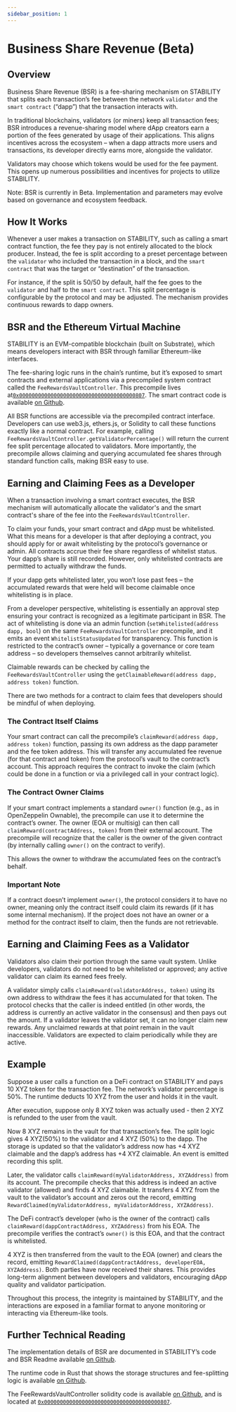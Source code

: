 ```yaml
---
sidebar_position: 1
---
```


# Business Share Revenue (Beta)

## Overview

Business Share Revenue (BSR) is a fee-sharing mechanism on STABILITY that splits each transaction’s fee between the network `validator` and the `smart contract` (“dapp”) that the transaction interacts with​.

In traditional blockchains, validators (or miners) keep all transaction fees; BSR introduces a revenue-sharing model where dApp creators earn a portion of the fees generated by usage of their applications. This aligns incentives across the ecosystem – when a dapp attracts more users and transactions, its developer directly earns more, alongside the validator.

Validators may choose which tokens would be used for the fee payment. This opens up numerous possibilities and incentives for projects to utilize STABILITY.

Note: BSR is currently in Beta. Implementation and parameters may evolve based on governance and ecosystem feedback.

## How It Works

Whenever a user makes a transaction on STABILITY, such as calling a smart contract function, the fee they pay is not entirely allocated to the block producer. Instead, the fee is split according to a preset percentage between the `validator` who included the transaction in a block, and the `smart contract` that was the target or “destination” of the transaction​.

For instance, if the split is 50/50 by default, half the fee goes to the `validator` and half to the `smart contract`. This split percentage is configurable by the protocol and may be adjusted. The mechanism provides continuous rewards to dapp owners.

## BSR and the Ethereum Virtual Machine

STABILITY is an EVM-compatible blockchain (built on Substrate), which means developers interact with BSR through familiar Ethereum-like interfaces.

The fee-sharing logic runs in the chain’s runtime, but it’s exposed to smart contracts and external applications via a precompiled system contract called the `FeeRewardsVaultController`. This precompile lives at[`0x0000000000000000000000000000000000000807`](https://explorer.stabilityprotocol.com/address/0x0000000000000000000000000000000000000807). The smart contract code is available [on Github](https://github.com/stabilityprotocol/stability/blob/896c16bbdd1d2c0a241d945f5f42b00f00d3caff/precompiles/fee-rewards-vault-controller/FeeRewardsVaultController.sol#L4).

All BSR functions are accessible via the precompiled contract interface. Developers can use web3.js, ethers.js, or Solidity to call these functions exactly like a normal contract. For example, calling `FeeRewardsVaultController.getValidatorPercentage()` will return the current fee split percentage allocated to validators​. More importantly, the precompile allows claiming and querying accumulated fee shares through standard function calls, making BSR easy to use.

## Earning and Claiming Fees as a Developer

When a transaction involving a smart contract executes, the BSR mechanism will automatically allocate the validator's and the smart contract's share of the fee into the `FeeRewardsVaultController`.

To claim your funds, your smart contract and dApp must be whitelisted. What this means for a developer is that after deploying a contract, you should apply for or await whitelisting by the protocol’s governance or admin. All contracts accrue their fee share regardless of whitelist status. Your dapp’s share is still recorded. However, only whitelisted contracts are permitted to actually withdraw the funds​.

If your dapp gets whitelisted later, you won’t lose past fees – the accumulated rewards that were held will become claimable once whitelisting is in place​.

From a developer perspective, whitelisting is essentially an approval step ensuring your contract is recognized as a legitimate participant in BSR. The act of whitelisting is done via an admin function (`setWhitelisted(address dapp, bool`) on the same `FeeRewardsVaultController` precompile, and it emits an event `WhitelistStatusUpdated` for transparency. This function is restricted to the contract’s owner – typically a governance or core team address – so developers themselves cannot arbitrarily whitelist.

Claimable rewards can be checked by calling the `FeeRewardsVaultController` using the `getClaimableReward(address dapp, address token)` function.

There are two methods for a contract to claim fees that developers should be mindful of when deploying.

### The Contract Itself Claims

Your smart contract can call the precompile’s `claimReward(address dapp, address token)` function, passing its own address as the dapp parameter and the fee token address. This will transfer any accumulated fee revenue (for that contract and token) from the protocol’s vault to the contract’s account. This approach requires the contract to invoke the claim (which could be done in a function or via a privileged call in your contract logic).

### The Contract Owner Claims

If your smart contract implements a standard `owner()` function (e.g., as in OpenZeppelin Ownable), the precompile can use it to determine the contract’s owner. The owner (EOA or multisig) can then call `claimReward(contractAddress, token)` from their external account. The precompile will recognize that the caller is the owner of the given contract (by internally calling `owner()` on the contract to verify)​.

This allows the owner to withdraw the accumulated fees on the contract’s behalf.

### Important Note

If a contract doesn’t implement `owner()`, the protocol considers it to have no owner, meaning only the contract itself could claim its rewards (if it has some internal mechanism). If the project does not have an owner or a method for the contract itself to claim, then the funds are not retrievable.

## Earning and Claiming Fees as a Validator

Validators also claim their portion through the same vault system. Unlike developers, validators do not need to be whitelisted or approved; any active validator can claim its earned fees freely​.

A validator simply calls `claimReward(validatorAddress, token)` using its own address to withdraw the fees it has accumulated for that token. The protocol checks that the caller is indeed entitled (in other words, the address is currently an active validator in the consensus) and then pays out the amount. If a validator leaves the validator set, it can no longer claim new rewards. Any unclaimed rewards at that point remain in the vault inaccessible. Validators are expected to claim periodically while they are active.

## Example

Suppose a user calls a function on a DeFi contract on STABILITY and pays 10 XYZ token for the transaction fee. The network’s validator percentage is 50%. The runtime deducts 10 XYZ from the user and holds it in the vault.

After execution, suppose only 8 XYZ token was actually used - then 2 XYZ is refunded to the user from the vault.

Now 8 XYZ remains in the vault for that transaction’s fee. The split logic gives 4 XYZ(50%) to the validator and 4 XYZ (50%) to the dapp. The storage is updated so that the validator’s address now has +4 XYZ claimable and the dapp’s address has +4 XYZ claimable​. An event is emitted recording this split.

Later, the validator calls `claimReward(myValidatorAddress, XYZAddress)` from its account. The precompile checks that this address is indeed an active validator (allowed) and finds 4 XYZ claimable. It transfers 4 XYZ from the vault to the validator’s account and zeros out the record, emitting `RewardClaimed(myValidatorAddress, myValidatorAddress, XYZAddress)`.

The DeFi contract’s developer (who is the owner of the contract) calls `claimReward(dappContractAddress, XYZAddress)` from his EOA. The precompile verifies the contract’s `owner()` is this EOA, and that the contract is whitelisted.

4 XYZ is then transferred from the vault to the EOA (owner) and clears the record, emitting `RewardClaimed(dappContractAddress, developerEOA, XYZAddress)`. Both parties have now received their shares. This provides long-term alignment between developers and validators, encouraging dApp quality and validator participation.

Throughout this process, the integrity is maintained by STABILITY, and the interactions are exposed in a familiar format to anyone monitoring or interacting via Ethereum-like tools.

## Further Technical Reading

The implementation details of BSR are documented in STABILITY’s code and BSR Readme available [on Github](https://github.com/stabilityprotocol/stability/blob/main/docs/BUSINESS-SHARE-REVENUE.md).

The runtime code in Rust that shows the storage structures and fee-splitting logic is available [on Github](https://github.com/stabilityprotocol/stability/blob/main/pallets/dnt-fee-controller/src/lib.rs).

The FeeRewardsVaultController solidity code is available [on Github](https://github.com/stabilityprotocol/stability/blob/896c16bbdd1d2c0a241d945f5f42b00f00d3caff/precompiles/fee-rewards-vault-controller/FeeRewardsVaultController.sol#L4), and is located at [`0x0000000000000000000000000000000000000807`](https://explorer.stabilityprotocol.com/address/0x0000000000000000000000000000000000000807).
